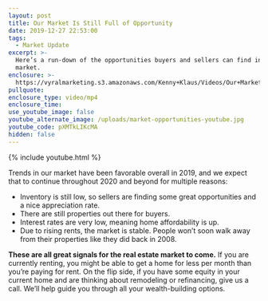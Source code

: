 ```yaml
---
layout: post
title: Our Market Is Still Full of Opportunity
date: 2019-12-27 22:53:00
tags:
  - Market Update
excerpt: >-
  Here’s a run-down of the opportunities buyers and sellers can find in our
  market.
enclosure: >-
  https://vyralmarketing.s3.amazonaws.com/Kenny+Klaus/Videos/Our+Market+Is+Still+Full+of+Opportunity.mp4
pullquote:
enclosure_type: video/mp4
enclosure_time:
use_youtube_image: false
youtube_alternate_image: /uploads/market-opportunities-youtube.jpg
youtube_code: pXMTkLIKcMA
hidden: false
---
```


{% include youtube.html %}

Trends in our market have been favorable overall in 2019, and we expect that to continue throughout 2020 and beyond for multiple reasons:

* Inventory is still low, so sellers are finding some great opportunities and a nice appreciation rate.
* There are still properties out there for buyers.
* Interest rates are very low, meaning home affordability is up.
* Due to rising rents, the market is stable. People won’t soon walk away from their properties like they did back in 2008.

**These are all great signals for the real estate market to come.** If you are currently renting, you might be able to get a home for less per month than you’re paying for rent. On the flip side, if you have some equity in your current home and are thinking about remodeling or refinancing, give us a call. We’ll help guide you through all your wealth-building options.